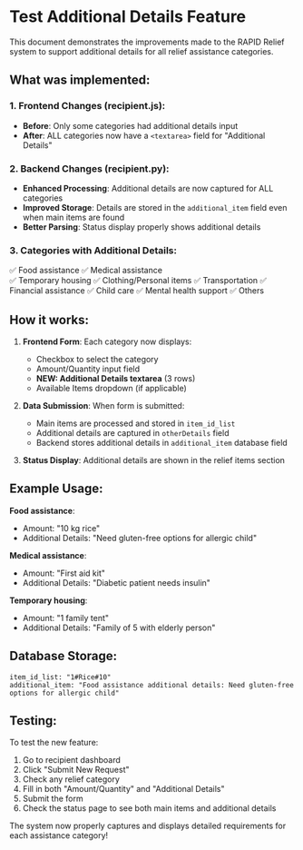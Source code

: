 # Test Additional Details Feature

This document demonstrates the improvements made to the RAPID Relief system to support additional details for all relief assistance categories.

## What was implemented:

### 1. Frontend Changes (recipient.js):

- **Before**: Only some categories had additional details input
- **After**: ALL categories now have a `<textarea>` field for "Additional Details"

### 2. Backend Changes (recipient.py):

- **Enhanced Processing**: Additional details are now captured for ALL categories
- **Improved Storage**: Details are stored in the `additional_item` field even when main items are found
- **Better Parsing**: Status display properly shows additional details

### 3. Categories with Additional Details:

✅ Food assistance
✅ Medical assistance  
✅ Temporary housing
✅ Clothing/Personal items
✅ Transportation
✅ Financial assistance
✅ Child care
✅ Mental health support
✅ Others

## How it works:

1. **Frontend Form**: Each category now displays:

   - Checkbox to select the category
   - Amount/Quantity input field
   - **NEW: Additional Details textarea** (3 rows)
   - Available Items dropdown (if applicable)

2. **Data Submission**: When form is submitted:

   - Main items are processed and stored in `item_id_list`
   - Additional details are captured in `otherDetails` field
   - Backend stores additional details in `additional_item` database field

3. **Status Display**: Additional details are shown in the relief items section

## Example Usage:

**Food assistance**:

- Amount: "10 kg rice"
- Additional Details: "Need gluten-free options for allergic child"

**Medical assistance**:

- Amount: "First aid kit"
- Additional Details: "Diabetic patient needs insulin"

**Temporary housing**:

- Amount: "1 family tent"
- Additional Details: "Family of 5 with elderly person"

## Database Storage:

```
item_id_list: "1#Rice#10"
additional_item: "Food assistance additional details: Need gluten-free options for allergic child"
```

## Testing:

To test the new feature:

1. Go to recipient dashboard
2. Click "Submit New Request"
3. Check any relief category
4. Fill in both "Amount/Quantity" and "Additional Details"
5. Submit the form
6. Check the status page to see both main items and additional details

The system now properly captures and displays detailed requirements for each assistance category!
